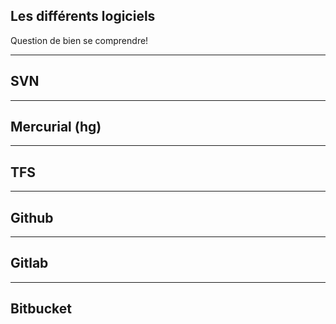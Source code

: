 ## Les différents logiciels

Question de bien se comprendre!

---

## SVN

---

## Mercurial (hg)

---

## TFS

---

## Github

---

## Gitlab

---

## Bitbucket
